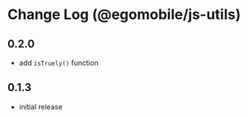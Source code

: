 # Change Log (@egomobile/js-utils)

## 0.2.0

* add `isTruely()` function

## 0.1.3

* initial release
